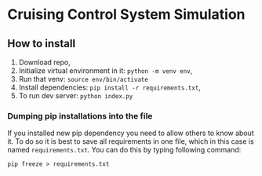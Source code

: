 # Cruising Control System Simulation


## How to install
1. Download repo, 
2. Initialize virtual environment in it: `python -m venv env`,
3. Run that venv: `source env/bin/activate`
4. Install dependencies: `pip install -r requirements.txt`,
5. To run dev server: `python index.py`

### Dumping pip installations into the file
If you installed new pip dependency you need to allow others to know about it. To do so it is best to save all requirements
in one file, which in this case is named `requirements.txt`. You can do this by typing following command: 

`pip freeze > requirements.txt`

